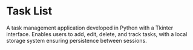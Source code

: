 ﻿# Task List
A task management application developed in Python with a Tkinter interface. Enables users to add, edit, delete, and track tasks, with a local storage system ensuring persistence between sessions.
